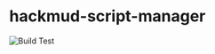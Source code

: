 # hackmud-script-manager
![Build Test](https://github.com/samualtnorman/hackmud-script-manager/workflows/Build%20Test/badge.svg)
